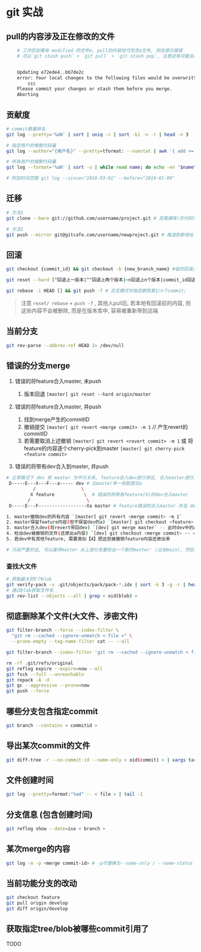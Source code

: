 # git 实战

## pull的内容涉及正在修改的文件

```bash
    # 工作区如果有 modified 的文件a, pull的内容恰巧包含a文件, 则会提示报错
    # 可以`git stash push` + `git pull` + `git stash pop`, 注意这有可能会冲突


    Updating e72ede4..bb7de2c
    error: Your local changes to the following files would be overwritten by merge:
        ccc
    Please commit your changes or stash them before you merge.
    Aborting
```

## 贡献度

```bash
# commit数量排名
git log --pretty='%aN' | sort | uniq -c | sort -k1 -n -r | head -n 3

# 指定用户的增删代码量
git log --author="{用户名}" --pretty=tformat: --numstat | awk '{ add += $1; subs += $2; loc += $1 - $2 } END { printf "added lines: %s, removed lines: %s, total lines: %s\n", add, subs, loc }' 

# 所有用户的增删代码量
git log --format='%aN' | sort -u | while read name; do echo -en "$name\t"; git log --author="$name" --pretty=tformat: --numstat | awk '{ add += $1; subs += $2; loc += $1 - $2 } END { printf "added lines: %s, removed lines: %s, total lines: %s\n", add, subs, loc }' -; done

# 附加时间范围 git log --since="2018-03-01" --before="2019-01-09"
```


## 迁移

```bash
# 方法1
git clone --bare git://github.com/username/project.git # 克隆裸库(仅代码)

# 方法2
git push --mirror git@gitcafe.com/username/newproject.git # 推送到新地址
```

## 回滚


```bash
git checkout {commit_id} && git checkout -b {new_branch_name} #临时回滚; 回滚指定版本 && 新建分支

git reset --hard [^回退上一版本|^^回退上两个版本|~n回退上n个版本|commit_id回退到某一版本] && git push -f # 回退最近1/n个commit

git rebase -i HEAD [] && git push -f # 交互模式中指定删除某1/n个commit;
```

> 注意 `reset/ rebase` + `push -f` , 其他人pull后, 若本地有回滚前的内容, 则这些内容不会被删除, 而是在版本库中, 容易被重新带到远端

## 当前分支

```bash
git rev-parse --abbrev-ref HEAD 2> /dev/null
```

## 错误的分支merge

1. 错误的将feature合入master, 未push

   1. 版本回退 `[master] git reset --hard origin/master`

2. 错误的将feature合入master, 并push

   1. 找到merge产生的commitID
   2. 撤销提交 `[master] git revert <merge commit> -m 1` // 产生revert的commitID
   3. 若需要取消上述撤销 `[master] git revert <revert commit> -m 1` 或 将feature的内容逐个cherry-pick到master `[master] git cherry-pick <feature commit>`

3. 错误的将带有dev合入到master, 并push

```bash
# 正常情况下 dev 和 master 为平行关系, feature合入dev进行测试, 合入master进行上线
 D-----E---X---F---a----- dev # 比master多一些脏提交a
          /                 \
         X feature           \  # 错误的将带有feature(X)的dev合入master
        /                     \
 D-----E---F------------------Xa master # feature错误的合入master 并且 dev的a错误的合进了master

1. master撤销dev的所有内容 `[master] git revert <merge commit> -m 1`
2. master保留feature内容(但不保留dev的a) `[master] git checkout <feature> -- <X files>; git add .;git commit` -- master已正常
3. master合入dev(将revert带回dev) `[dev] git merge master` -- 此时dev中的a内容没有了, 期望dev有a
4. 检出dev被撤销的文件(还原出a内容) `[dev] git checkout <merge commit> -- <X files>; git add .; git commit` -- dev已正常
5. 若dev中有其他feature, 需要类似【4】把这些被撤销feature内容还原出来

# 污染严重的话, 可以废弃master 从上游分支重检出一个新的master' (比如main), 然后重新合并feature
```

### 查找大文件

```bash
# 获取最大的5个blob
git verify-pack -v .git/objects/pack/pack-*.idx | sort -k 3 -g -r | head -n5
# 通过blob获取文件名
git rev-list --objects --all | grep < oid(blob) >
```

## 彻底删除某个文件(大文件、涉密文件)

```bash
git filter-branch --force --index-filter \
  "git rm --cached --ignore-unmatch < file >" \
  --prune-empty --tag-name-filter cat -- --all
```

```bash
git filter-branch --index-filter 'git rm --cached --ignore-unmatch < file >'

rm -rf .git/refs/original
git reflog expire --expire=now --all
git fsck --full --unreachable
git repack -A -d
git gc --aggressive --prune=now
git push --force
```

## 哪些分支包含指定commit

```bash
git branch --contains < commitid >
```

## 导出某次commit的文件

```bash
git diff-tree -r --no-commit-id --name-only < oid(commit) > | xargs tar -rf mycommit.tar
```

## 文件创建时间

```bash
git log --pretty=format:"%ad" -- < file > | tail -1
```

## 分支信息 (包含创建时间)

```bash
git reflog show --date=iso < branch >
```

## 某次merge的内容

```bash
git log -m -p <merge commit-id> # -p可替换为--name-only / --name-status
```

## 当前功能分支的改动

```bash
git checkout feature
git pull origin develop
git diff origin/develop
```

## 获取指定tree/blob被哪些commit引用了

TODO